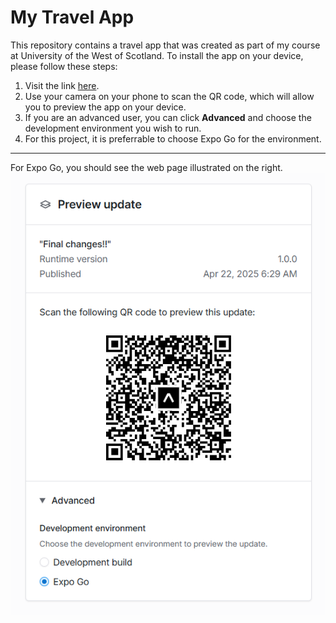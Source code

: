 
<h1>My Travel App</h1>

<p>This repository contains a travel app that was created as part of my course at University of the West of Scotland.  To install the app on your device, please follow these steps:</p>

<ol>
    <li>Visit the link <a href="https://expo.dev/preview/update?message=Final%20changes!!&updateRuntimeVersion=1.0.0&createdAt=2025-04-22T05%3A29%3A44.194Z&slug=exp&projectId=105e583f-b44d-4c4b-9405-2a0c949ed441&group=e4f63c2e-2c32-461e-a98e-f845b86a5440" target="_blank">here</a>.</li>
    <li>Use your camera on your phone to scan the QR code, which will allow you to preview the app on your device.</li>
    <li>If you are an advanced user, you can click <b>Advanced</b> and choose the development environment you wish to run.</li>
    <li>For this project, it is preferrable to choose Expo Go for the environment.</li>
</ol>

<hr>

<section>
    <article>
        For Expo Go, you should see the web page illustrated on the right.
    </article>
    <article>
        <img src="https://github.com/TalentedPianist/travelapp/blob/main/images/expo-link.png?raw=true">
    </article>
</section>